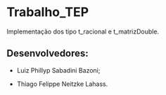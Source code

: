 # Trabalho_TEP
Implementação dos tipo t_racional e t_matrizDouble.

## Desenvolvedores:

- Luiz Phillyp Sabadini Bazoni;

- Thiago Felippe Neitzke Lahass.
